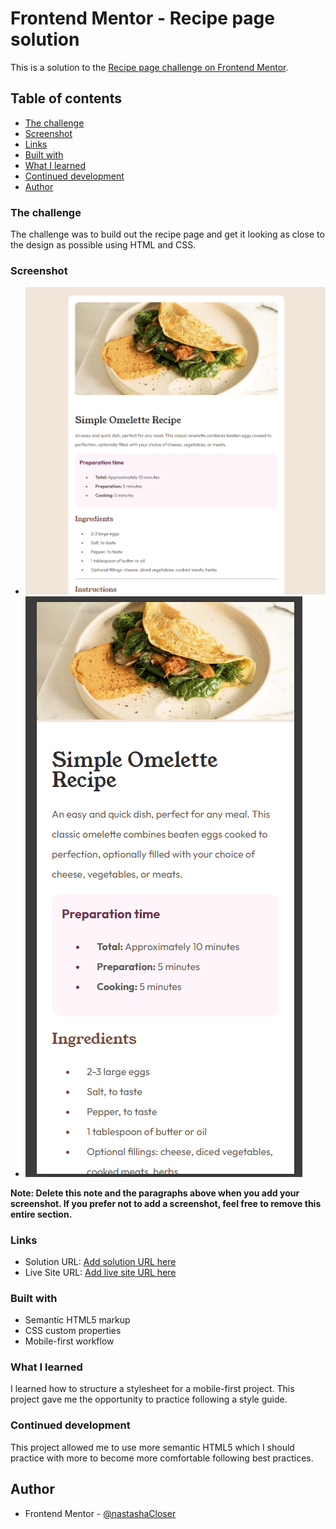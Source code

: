 # Frontend Mentor - Recipe page solution

This is a solution to the [Recipe page challenge on Frontend Mentor](https://www.frontendmentor.io/challenges/recipe-page-KiTsR8QQKm).

## Table of contents
  - [The challenge](#the-challenge)
  - [Screenshot](#screenshot)
  - [Links](#links)
  - [Built with](#built-with)
  - [What I learned](#what-i-learned)
  - [Continued development](#continued-development)
  - [Author](#author)

### The challenge

The challenge was to build out the recipe page and get it looking as close to the design as possible using HTML and CSS.

### Screenshot

- ![DesktopView](screenshots/recipe_page_desktop.png)
- ![MobileView](screenshots/recipe_page_mobile.png)

**Note: Delete this note and the paragraphs above when you add your screenshot. If you prefer not to add a screenshot, feel free to remove this entire section.**

### Links

- Solution URL: [Add solution URL here](https://your-solution-url.com)
- Live Site URL: [Add live site URL here](https://your-live-site-url.com)

### Built with

- Semantic HTML5 markup
- CSS custom properties
- Mobile-first workflow

### What I learned

I learned how to structure a stylesheet for a mobile-first project. This project gave me the opportunity to practice following a style guide.

### Continued development

This project allowed me to use more semantic HTML5 which I should practice with more to become more comfortable following best practices.

## Author

- Frontend Mentor - [@nastashaCloser](https://www.frontendmentor.io/profile/nastashaCloser)
